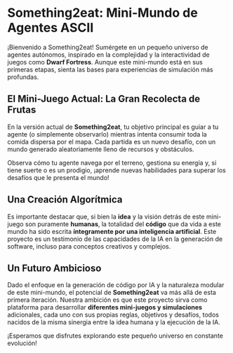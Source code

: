 # Something2eat: Mini-Mundo de Agentes ASCII
¡Bienvenido a Something2eat! Sumérgete en un pequeño universo de agentes autónomos, inspirado en la complejidad y la interactividad de juegos como **Dwarf Fortress**. Aunque este mini-mundo está en sus primeras etapas, sienta las bases para experiencias de simulación más profundas.

## El Mini-Juego Actual: La Gran Recolecta de Frutas
En la versión actual de **Something2eat**, tu objetivo principal es guiar a tu agente (o simplemente observarlo) mientras intenta consumir toda la comida dispersa por el mapa. Cada partida es un nuevo desafío, con un mundo generado aleatoriamente lleno de recursos y obstáculos.

Observa cómo tu agente navega por el terreno, gestiona su energía y, si tiene suerte o es un prodigio, ¡aprende nuevas habilidades para superar los desafíos que le presenta el mundo!

## Una Creación Algorítmica
Es importante destacar que, si bien la **idea** y la visión detrás de este mini-juego son puramente **humanas**, la totalidad del **código** que da vida a este mundo ha sido escrita **íntegramente por una inteligencia artificial**. Este proyecto es un testimonio de las capacidades de la IA en la generación de software, incluso para conceptos creativos y complejos.

## Un Futuro Ambicioso
Dado el enfoque en la generación de código por IA y la naturaleza modular de este mini-mundo, el potencial de **Something2eat** va más allá de esta primera iteración. Nuestra ambición es que este proyecto sirva como plataforma para desarrollar **diferentes mini-juegos y simulaciones** adicionales, cada uno con sus propias reglas, objetivos y desafíos, todos nacidos de la misma sinergia entre la idea humana y la ejecución de la IA.

¡Esperamos que disfrutes explorando este pequeño universo en constante evolución!
